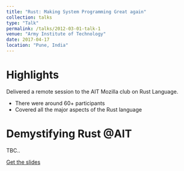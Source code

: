```yaml
---
title: "Rust: Making System Programming Great again"
collection: talks
type: "Talk"
permalink: /talks/2012-03-01-talk-1
venue: "Army Institute of Technology"
date: 2017-04-17
location: "Pune, India"
---
```


Highlights
==========

Delivered a remote session to the AIT Mozilla club on Rust Language. 

* There were around 60+ participants
* Covered all the major aspects of the Rust language

Demystifying Rust @AIT
======================

TBC..

[Get the slides](/files/Deep_drive_into_Rust_programming_language.pdf)